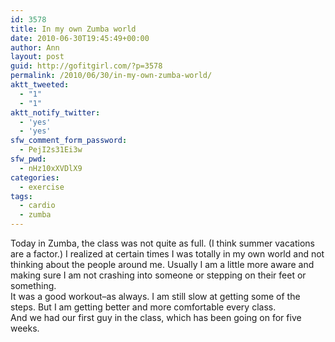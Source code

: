 ```yaml
---
id: 3578
title: In my own Zumba world
date: 2010-06-30T19:45:49+00:00
author: Ann
layout: post
guid: http://gofitgirl.com/?p=3578
permalink: /2010/06/30/in-my-own-zumba-world/
aktt_tweeted:
  - "1"
  - "1"
aktt_notify_twitter:
  - 'yes'
  - 'yes'
sfw_comment_form_password:
  - PejI2s31Ei3w
sfw_pwd:
  - nHz10xXVDlX9
categories:
  - exercise
tags:
  - cardio
  - zumba
---
```

Today in Zumba, the class was not quite as full. (I think summer vacations are a factor.) I realized at certain times I was totally in my own world and not thinking about the people around me. Usually I am a little more aware and making sure I am not crashing into someone or stepping on their feet or something.  
It was a good workout&#8211;as always. I am still slow at getting some of the steps. But I am getting better and more comfortable every class.  
And we had our first guy in the class, which has been going on for five weeks.